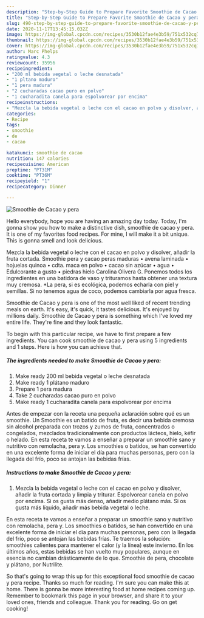 ```yaml
---
description: "Step-by-Step Guide to Prepare Favorite Smoothie de Cacao y pera"
title: "Step-by-Step Guide to Prepare Favorite Smoothie de Cacao y pera"
slug: 490-step-by-step-guide-to-prepare-favorite-smoothie-de-cacao-y-pera
date: 2020-11-17T13:45:15.032Z
image: https://img-global.cpcdn.com/recipes/3530b12fae4e3b59/751x532cq70/smoothie-de-cacao-y-pera-foto-principal.jpg
thumbnail: https://img-global.cpcdn.com/recipes/3530b12fae4e3b59/751x532cq70/smoothie-de-cacao-y-pera-foto-principal.jpg
cover: https://img-global.cpcdn.com/recipes/3530b12fae4e3b59/751x532cq70/smoothie-de-cacao-y-pera-foto-principal.jpg
author: Marc Phelps
ratingvalue: 4.3
reviewcount: 35956
recipeingredient:
- "200 ml bebida vegetal o leche desnatada"
- "1 pltano maduro"
- "1 pera madura"
- "2 cucharadas cacao puro en polvo"
- "1 cucharadita canela para espolvorear por encima"
recipeinstructions:
- "Mezcla la bebida vegetal o leche con el cacao en polvo y disolver, añadir la fruta cortada y limpia y triturar. Espolvorear canela en polvo por encima. Si os gusta más denso, añadir medio plátano más. Si os gusta más líquido, añadir más bebida vegetal o leche."
categories:
- Recipe
tags:
- smoothie
- de
- cacao

katakunci: smoothie de cacao 
nutrition: 147 calories
recipecuisine: American
preptime: "PT31M"
cooktime: "PT36M"
recipeyield: "1"
recipecategory: Dinner

---
```



![Smoothie de Cacao y pera](https://img-global.cpcdn.com/recipes/3530b12fae4e3b59/751x532cq70/smoothie-de-cacao-y-pera-foto-principal.jpg)

Hello everybody, hope you are having an amazing day today. Today, I'm gonna show you how to make a distinctive dish, smoothie de cacao y pera. It is one of my favorites food recipes. For mine, I will make it a bit unique. This is gonna smell and look delicious.

Mezcla la bebida vegetal o leche con el cacao en polvo y disolver, añadir la fruta cortada. Smoothie pera y cacao peras maduras • avena laminada • hojuelas quinoa • cdta. maca en polvo • cacao sin azúcar • agua • Edulcorante a gusto • piedras hielo Carolina Olivera G. Ponemos todos los ingredientes en una batidora de vaso y trituramos hasta obtener una textura muy cremosa. *La pera, si es ecológica, podemos echarla con piel y semillas. Si no tenemos agua de coco, podemos cambiarla por agua fresca.

Smoothie de Cacao y pera is one of the most well liked of recent trending meals on earth. It's easy, it's quick, it tastes delicious. It's enjoyed by millions daily. Smoothie de Cacao y pera is something which I've loved my entire life. They're fine and they look fantastic.


To begin with this particular recipe, we have to first prepare a few ingredients. You can cook smoothie de cacao y pera using 5 ingredients and 1 steps. Here is how you can achieve that.

<!--inarticleads1-->

##### The ingredients needed to make Smoothie de Cacao y pera:

1. Make ready 200 ml bebida vegetal o leche desnatada
1. Make ready 1 plátano maduro
1. Prepare 1 pera madura
1. Take 2 cucharadas cacao puro en polvo
1. Make ready 1 cucharadita canela para espolvorear por encima


Antes de empezar con la receta una pequeña aclaración sobre qué es un smoothie. Un Smoothie es un batido de fruta, es decir una bebida cremosa sin alcohol preparada con trozos y zumos de fruta, concentrados o congelados, mezclados tradicionalmente con productos lácteos, hielo, kéfir o helado. En esta receta te vamos a enseñar a preparar un smoothie sano y nutritivo con remolacha, pera y. Los smoothies o batidos, se han convertido en una excelente forma de iniciar el día para muchas personas, pero con la llegada del frío, poco se antojan las bebidas frías. 

<!--inarticleads2-->

##### Instructions to make Smoothie de Cacao y pera:

1. Mezcla la bebida vegetal o leche con el cacao en polvo y disolver, añadir la fruta cortada y limpia y triturar. Espolvorear canela en polvo por encima. Si os gusta más denso, añadir medio plátano más. Si os gusta más líquido, añadir más bebida vegetal o leche.


En esta receta te vamos a enseñar a preparar un smoothie sano y nutritivo con remolacha, pera y. Los smoothies o batidos, se han convertido en una excelente forma de iniciar el día para muchas personas, pero con la llegada del frío, poco se antojan las bebidas frías. Te traemos la solución: smoothies calientes para mantener el calor (y la línea) este invierno. En los últimos años, estas bebidas se han vuelto muy populares, aunque en esencia no cambian drásticamente de lo que. Smoothie de pera, chocolate y plátano, por Nutrilite. 

So that's going to wrap this up for this exceptional food smoothie de cacao y pera recipe. Thanks so much for reading. I'm sure you can make this at home. There is gonna be more interesting food at home recipes coming up. Remember to bookmark this page in your browser, and share it to your loved ones, friends and colleague. Thank you for reading. Go on get cooking!

